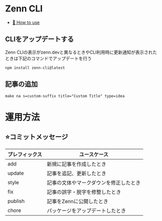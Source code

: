 # Zenn CLI

* [📘 How to use](https://zenn.dev/zenn/articles/zenn-cli-guide)

## CLIをアップデートする
Zenn CLIの表示がzenn.devと異なるときやCLI利用時に更新通知が表示されたときは下記のコマンドでアップデートを行う
```
npm install zenn-cli@latest
``` 
## 記事の追加
```
make na s=custom-suffix title="Custom Title" type=idea
```

# 運用方法
## ⭐️コミットメッセージ
| プレフィックス | ユースケース |
| --- | --- |
| add | 新規に記事を作成したとき |
| update | 記事を追記、更新したとき |
| style | 記事の文体やマークダウンを修正したとき |
| fix | 記事の誤字・脱字を修整したとき |
| publish | 記事をZennに公開したとき |
| chore | パッケージをアップデートしたとき |